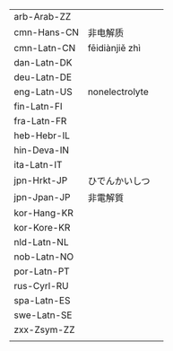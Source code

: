 | | | |
|-|-|-|
| arb-Arab-ZZ |  |  |
| cmn-Hans-CN | 非电解质 |  |
| cmn-Latn-CN | fēidiànjiě zhì |  |
| dan-Latn-DK |  |  |
| deu-Latn-DE |  |  |
| eng-Latn-US | nonelectrolyte |  |
| fin-Latn-FI |  |  |
| fra-Latn-FR |  |  |
| heb-Hebr-IL |  |  |
| hin-Deva-IN |  |  |
| ita-Latn-IT |  |  |
| jpn-Hrkt-JP | ひでんかいしつ |  |
| jpn-Jpan-JP | 非電解質 |  |
| kor-Hang-KR |  |  |
| kor-Kore-KR |  |  |
| nld-Latn-NL |  |  |
| nob-Latn-NO |  |  |
| por-Latn-PT |  |  |
| rus-Cyrl-RU |  |  |
| spa-Latn-ES |  |  |
| swe-Latn-SE |  |  |
| zxx-Zsym-ZZ |  |  |
|  |  |  |